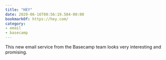 ```yaml
---
title: "HEY"
date: 2020-06-16T08:56:19.584-00:00
bookmarkOf: https://hey.com/
category:
- email
- basecamp
---
```

This new email service from the Basecamp team looks very interesting and promising.
